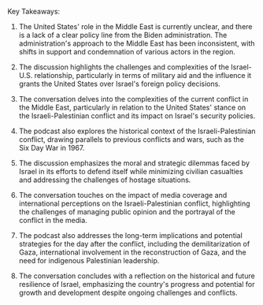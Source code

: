 Key Takeaways:

1. The United States' role in the Middle East is currently unclear, and there is a lack of a clear policy line from the Biden administration. The administration's approach to the Middle East has been inconsistent, with shifts in support and condemnation of various actors in the region.

2. The discussion highlights the challenges and complexities of the Israel-U.S. relationship, particularly in terms of military aid and the influence it grants the United States over Israel's foreign policy decisions.

3. The conversation delves into the complexities of the current conflict in the Middle East, particularly in relation to the United States' stance on the Israeli-Palestinian conflict and its impact on Israel's security policies.

4. The podcast also explores the historical context of the Israeli-Palestinian conflict, drawing parallels to previous conflicts and wars, such as the Six Day War in 1967.

5. The discussion emphasizes the moral and strategic dilemmas faced by Israel in its efforts to defend itself while minimizing civilian casualties and addressing the challenges of hostage situations.

6. The conversation touches on the impact of media coverage and international perceptions on the Israeli-Palestinian conflict, highlighting the challenges of managing public opinion and the portrayal of the conflict in the media.

7. The podcast also addresses the long-term implications and potential strategies for the day after the conflict, including the demilitarization of Gaza, international involvement in the reconstruction of Gaza, and the need for indigenous Palestinian leadership.

8. The conversation concludes with a reflection on the historical and future resilience of Israel, emphasizing the country's progress and potential for growth and development despite ongoing challenges and conflicts.
